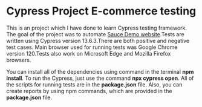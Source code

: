 # Cypress Project E-commerce testing

This is an project which I have done to learn Cypress testing framework. The goal of the project was to automate [Sauce Demo website](https://saucedemo.com).Tests are written using Cypress version 13.6.3.There are both positive and negative test cases. Main browser used for running tests was Google Chrome version 120.Tests also work on Microsoft Edge and Mozilla Firefox browsers.

You can install all of the dependencies using command in the terminal **npm install**. To run the Cypress, just use the command **npx cypress open**. All of the scripts for running tests are in the **package.json** file. Also, you can create reports by using npm commands, which are provided in the **package.json** file.
